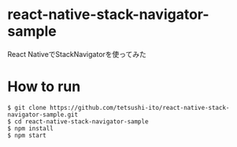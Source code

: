 # react-native-stack-navigator-sample
React NativeでStackNavigatorを使ってみた

# How to run
```
$ git clone https://github.com/tetsushi-ito/react-native-stack-navigator-sample.git
$ cd react-native-stack-navigator-sample
$ npm install
$ npm start
```
